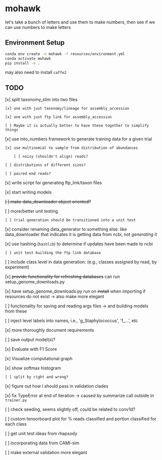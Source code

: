 # mohawk
let's take a bunch of letters and use them to make numbers, then see if we can use numbers to make letters

## Environment Setup

```bash
conda env create -n mohawk -f resources/environment.yml
conda activate mohawk
pip install -e .

```
may also need to install `caffe2`


## TODO

[x] split taxonomy_slim into two files

    [x] one with just taxonomy/lineage for assembly_accession
    
    [x] one with just ftp link for assembly_accession
    
    [ ] Maybe it is actually better to have these together to simplify things
    
[x] use  into_numbers framework to generate training data for a given trial

    [x] use multinomial to sample from distribution of abundances
    
        [ ] noisy (shouldn't align) reads?
        
    [ ] distributions of different sizes?
    
    [ ] paired end reads?

[x] write script for generating ftp_link/taxon files

[x] start writing models

~~[ ] make data_downloader object oriented?~~

[ ] more/better unit testing

    [ ] trial generation should be transitioned into a unit test

[x] consider renaming data_generator to something else: like data_downloader
that indicates it is getting data from ncbi, not _generating_ it

[x] use hashing (`hashlib`) to determine if updates have been made to ncbi
    
    [ ] unit test building the ftp link database
    
[ ] include class level in data generation: (e.g., classes assigned by read, by experiment)

[x] ~~provide functionality for refreshing databases~~ can run setup_genome_downloads.py

[x] have setup_genome_downloads.py run on ~~install~~ when importing if resources do not exist -> also make more elegant

[ ] functionality for saving and reading args files -> and building models from these

[ ] inject level labels into names, i.e., 'g_Staphylococcus', 'f_...', etc

[x] more thoroughly document requirements

[ ] save output model(s)?

[x] Evaluate with F1 Score

[x] Visualize computational graph

[x] show softmax histogram
    
    [ ] split by right and wrong?
    
[x] figure out how I should pass in validation clades

[x] fix TypeError at end of iteration -> caused by summarize call outside in `trainer.py`

[ ] check seeding, seems slightly off, could be related to conv1d?

[ ] custom tensorboard plot for % reads classified and portion classified for each class

[ ] get unit test ideas from rhapsody

[ ] incorporating data from CAMI-sim

[ ] make external validation more elegant
